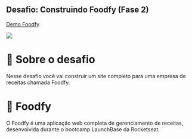 ## Desafio: Construindo Foodfy (Fase 2)

[Demo Foodfy](https://diogomiyagi.github.io/foodfy/index.html)

<img src="img/screenshot.png">

# 🚀 Sobre o desafio
Nesse desafio você vai construir um site completo para uma empresa de receitas chamada Foodfy.


# 📝 Foodfy
 O Foodfy é uma aplicação web completa de gerenciamento de receitas, desenvolvida durante o bootcamp LaunchBase da Rocketseat.
